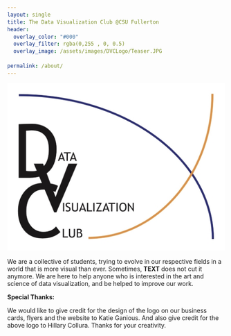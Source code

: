 ```yaml
---
layout: single
title: The Data Visualization Club @CSU Fullerton
header:
  overlay_color: "#000"
  overlay_filter: rgba(0,255 , 0, 0.5)
  overlay_image: /assets/images/DVCLogo/Teaser.JPG

permalink: /about/
---
```


![](/assets/images/DVCLogo/DVCLogo.jpg)

We are a collective of students, trying to evolve in our respective fields in 
a world that is more visual than ever. Sometimes, **TEXT** does not cut it anymore. We 
are here to help anyone who is interested in the art and science of data visualization, 
and be helped to improve our work. 

**Special Thanks:**

We would like to give credit for the design of the logo on our business cards, flyers and 
the website to Katie Ganious. And also give credit for the above logo to Hillary Collura. 
Thanks for your creativity. 
